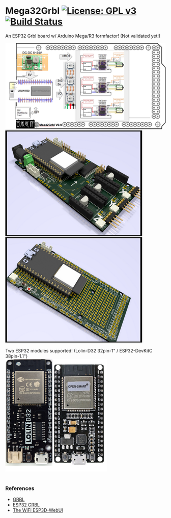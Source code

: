 # Mega32Grbl  [![License: GPL v3](https://img.shields.io/badge/License-GPLv3-blue.svg)](https://www.gnu.org/licenses/gpl-3.0)  [![Build Status](https://travis-ci.com/jmysu/R3Esp32Grbl.svg?branch=master)](https://travis-ci.com/jmysu/R3Esp32Grbl)

An ESP32 Grbl board w/ Arduino Mega/R3 formfactor! (Not validated yet!)<br>
 
<img src="Mega32BlockDiagramV09.png" width="640"/> <br>
<img src="Hardware/Mega32Grbl_svga.png" width="430"/>  <img src="Hardware/Mega32Shield_svga.png" width="430"/> <br>

Two ESP32 modules supported! (Lolin-D32 32pin-1" / ESP32-DevKitC 38pin-1.1") <br>
<img src="Hardware/D32_DevKitC.png" width="320"/>
<br>
<br> 

### References
  - [GRBL](https://github.com/gnea/grbl/wiki) <br>
  - [ESP32 GRBL](https://github.com/bdring/Grbl_Esp32) <br>
  - [The WiFi ESP3D-WebUI](https://github.com/luc-github/ESP3D-WEBUI)
